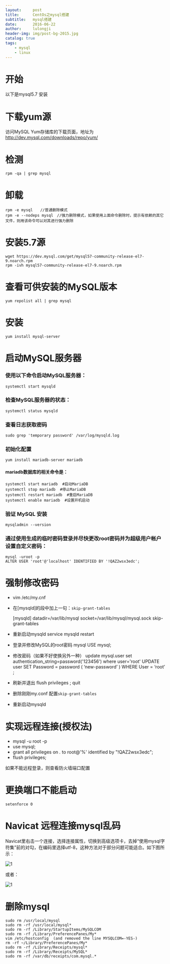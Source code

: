 ```yaml
---
layout:     post
title:      CentOs之mysql搭建
subtitle:   mysql搭建
date:       2016-06-22
author:     lulongji
header-img: img/post-bg-2015.jpg
catalog: true
tags:
    - mysql
    - linux
---
```


# 开始
以下是mysql5.7 安装

# 下载yum源
访问MySQL Yum存储库的下载页面，地址为 http://dev.mysql.com/downloads/repo/yum/

# 检测
    rpm -qa | grep mysql

# 卸载
    rpm -e mysql　　//普通删除模式
    rpm -e --nodeps mysql　//强力删除模式，如果使用上面命令删除时，提示有依赖的其它文件，则用该命令可以对其进行强力删除

# 安装5.7源
    wget https://dev.mysql.com/get/mysql57-community-release-el7-9.noarch.rpm
    rpm -ivh mysql57-community-release-el7-9.noarch.rpm
 
# 查看可供安装的MySQL版本
    yum repolist all | grep mysql

# 安装
    yum install mysql-server

# 启动MySQL服务器

### 使用以下命令启动MySQL服务器：
    systemctl start mysqld

### 检查MySQL服务器的状态：
    systemctl status mysqld

### 查看日志获取密码
    sudo grep 'temporary password' /var/log/mysqld.log

### 初始化配置
    yum install mariadb-server mariadb 
#### mariadb数据库的相关命令是：
    systemctl start mariadb  #启动MariaDB
    systemctl stop mariadb  #停止MariaDB
    systemctl restart mariadb  #重启MariaDB
    systemctl enable mariadb  #设置开机启动

### 验证 MySQL 安装
    mysqladmin --version

### 通过使用生成的临时密码登录并尽快更改root密码并为超级用户帐户设置自定义密码：
    mysql -uroot -p
    ALTER USER 'root'@'localhost' IDENTIFIED BY '!QAZ2wsx3edc';

# 强制修改密码

- vim /etc/my.cnf
- 在[mysqld]的段中加上一句：```skip-grant-tables```

    [mysqld]
    datadir=/var/lib/mysql
    socket=/var/lib/mysql/mysql.sock
    skip-grant-tables

- 重新启动mysqld 
    service mysqld restart

- 登录并修改MySQL的root密码 
    mysql
    USE mysql;
    
- 修改密码（如果不好使换另外一种）
    update mysql.user set authentication_string=password('123456') where user='root'
    UPDATE user SET Password = password ( ‘new-password’ ) WHERE User = ‘root’ ;
- 刷新并退出
    flush privileges ;
    quit
- 删除刚刚my.conf 配置```skip-grant-tables```
- 重新启动mysqld 

# 实现远程连接(授权法)
- mysql -u root -p
- use mysql;
- grant all privileges  on *.* to root@'%' identified by "!QAZ2wsx3edc";
- flush privileges;

如果不能远程登录，则查看防火墙端口配置

# 更换端口不能启动
    setenforce 0


# Navicat 远程连接mysql乱码

Navicat里右击一个连接，选择连接属性，切换到高级选项卡，去掉“使用mysql字符集”前的对勾，在编码里选择utf-8，这种方法对于部分问题可能适合。如下图所示：

![1](https://raw.githubusercontent.com/lulongji/lulongji.github.io/master/imgs/mysql/mysql1.png)


或者：


![1](https://raw.githubusercontent.com/lulongji/lulongji.github.io/master/imgs/mysql/mysql2.png)



# 删除mysql

    sudo rm /usr/local/mysql
    sudo rm -rf /usr/local/mysql*
    sudo rm -rf /Library/StartupItems/MySQLCOM
    sudo rm -rf /Library/PreferencePanes/My*
    vim /etc/hostconfig  (and removed the line MYSQLCOM=-YES-)
    rm -rf ~/Library/PreferencePanes/My*
    sudo rm -rf /Library/Receipts/mysql*
    sudo rm -rf /Library/Receipts/MySQL*
    sudo rm -rf /var/db/receipts/com.mysql.*






